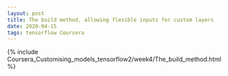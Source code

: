 ```yaml
---
layout: post
title: The build method, allowing flexible inputs for custom layers
date: 2020-04-15 
tags: tensorflow Coursera
---
```

{% include Coursera_Customising_models_tensorflow2/week4/The_build_method.html %}

